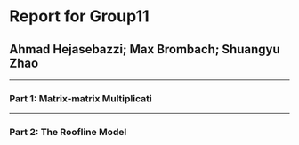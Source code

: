 # Report for Group11
## Ahmad Hejasebazzi; Max Brombach; Shuangyu Zhao


----------
### Part 1: Matrix-matrix Multiplicati




-------------
### Part 2: The Roofline Model 








